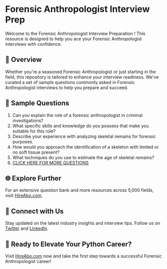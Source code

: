 # Forensic Anthropologist Interview Prep

Welcome to the Forensic Anthropologist Interview Preparation ! This resource is designed to help you ace your Forensic Anthropologist interviews with confidence.

## 🚀 Overview

Whether you're a seasoned Forensic Anthropologist or just starting in the field, this repository is tailored to enhance your interview readiness. We've curated a set of sample questions commonly asked in Forensic Anthropologist interviews to help you prepare and succeed.

## 📝 Sample Questions

1. Can you explain the role of a forensic anthropologist in criminal investigations?
2. What specific skills and knowledge do you possess that make you suitable for this role?
3. Describe your experience with analyzing skeletal remains for forensic purposes.
4. How would you approach the identification of a skeleton with limited or no soft tissue present?
5. What techniques do you use to estimate the age of skeletal remains?
6. [CLICK HERE FOR MORE QUESTIONS](https://hireabo.com/job/7_2_6/Forensic%20Anthropologist)

## 🌐 Explore Further

For an extensive question bank and more resources across 5,000 fields, visit [HireAbo.com](https://www.hireabo.com).

## 📱 Connect with Us

Stay updated on the latest industry insights and interview tips. Follow us on [Twitter](https://twitter.com/hireabo) and [LinkedIn](https://www.linkedin.com/in/hire-abo-3609972a8/).

## 🚀 Ready to Elevate Your Python Career?

Visit [HireAbo.com](https://www.hireabo.com) now and take the first step towards a successful Forensic Anthropologist career!